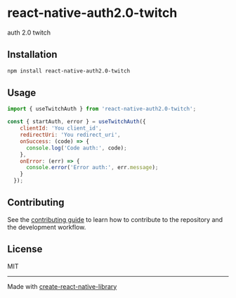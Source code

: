 # react-native-auth2.0-twitch

auth 2.0 twitch

## Installation

```sh
npm install react-native-auth2.0-twitch
```

## Usage


```js
import { useTwitchAuth } from 'react-native-auth2.0-twitch';

const { startAuth, error } = useTwitchAuth({
    clientId: 'You client_id',
    redirectUri: 'You redirect_uri',
    onSuccess: (code) => {
      console.log('Code auth:', code);
    },
    onError: (err) => {
      console.error('Error auth:', err.message);
    }
  });
```


## Contributing

See the [contributing guide](CONTRIBUTING.md) to learn how to contribute to the repository and the development workflow.

## License

MIT

---

Made with [create-react-native-library](https://github.com/callstack/react-native-builder-bob)
